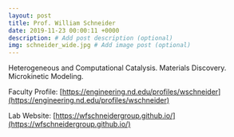 ```yaml
---
layout: post
title: Prof. William Schneider
date: 2019-11-23 00:00:11 +0000
description: # Add post description (optional)
img: schneider_wide.jpg # Add image post (optional)
---
```

Heterogeneous and Computational Catalysis. Materials Discovery. Microkinetic Modeling.
<!--more-->

Faculty Profile: [https://engineering.nd.edu/profiles/wschneider](https://engineering.nd.edu/profiles/wschneider)

Lab Website: [https://wfschneidergroup.github.io/](https://wfschneidergroup.github.io/)